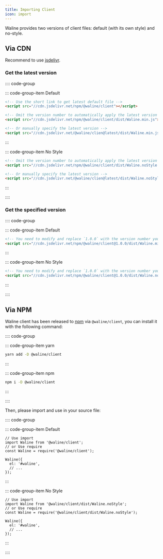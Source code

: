 ```yaml
---
title: Importing Client
icon: import
---
```


Waline provides two versions of client files: default (with its own style) and no-style.

## Via CDN

Recommend to use [jsdelivr](https://cdn.jsdelivr.net/npm/@waline/client/).

### Get the latest version

:::: code-group

::: code-group-item Default

```html
<!-- Use the short link to get latest default file -->
<script src="//cdn.jsdelivr.net/npm/@waline/client"></script>

<!-- Omit the version number to automatically apply the latest version -->
<script src="//cdn.jsdelivr.net/npm/@waline/client/dist/Waline.min.js"></script>

<!-- Or manually specify the latest version -->
<script src="//cdn.jsdelivr.net/@waline/clien@latest/dist/Waline.min.js"></script>
```

:::

::: code-group-item No Style

```html
<!-- Omit the version number to automatically apply the latest version -->
<script src="//cdn.jsdelivr.net/npm/@waline/client/dist/Waline.noStyle.js"></script>

<!-- Or manually specify the latest version -->
<script src="//cdn.jsdelivr.net/@waline/clien@latest/dist/Waline.noStyle.js"></script>
```

:::

::::

### Get the specified version

:::: code-group

::: code-group-item Default

```html
<!-- You need to modify and replace `1.0.0` with the version number you want -->
<script src="//cdn.jsdelivr.net/npm/@waline/client@1.0.0/dist/Waline.min.js"></script>
```

:::

::: code-group-item No Style

```html
<!-- You need to modify and replace `1.0.0` with the version number you want -->
<script src="//cdn.jsdelivr.net/npm/@waline/client@1.0.0/dist/Waline.noStyle.js"></script>
```

:::

::::

## Via NPM

Waline client has been released to [npm](https://www.npmjs.com/package/@waline/client) via `@waline/client`, you can install it with the following command:

:::: code-group

::: code-group-item yarn

```bash
yarn add -D @waline/client
```

:::

::: code-group-item npm

```bash
npm i -D @waline/client
```

:::

::::

Then, please import and use in your source file:

:::: code-group

::: code-group-item Default

```js:line-numbers{2,4,6-9}
// Use import
import Waline from '@waline/client';
// or Use require
const Waline = require('@waline/client');

Waline({
  el: '#waline',
  // ...
});
```

:::

::: code-group-item No Style

```js:line-numbers{2,4,6-9}
// Use import
import Waline from '@waline/client/dist/Waline.noStyle';
// or Use require
const Waline = require('@waline/client/dist/Waline.noStyle');

Waline({
  el: '#waline',
  // ...
});
```

:::

::::
